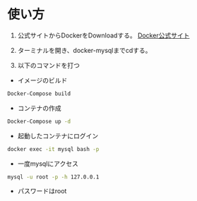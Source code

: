 # 使い方
1. 公式サイトからDockerをDownloadする。
[Docker公式サイト](https://www.docker.com/ja-jp/)

2. ターミナルを開き、docker-mysqlまでcdする。

3. 以下のコマンドを打つ
- イメージのビルド
```bash
Docker-Compose build
```
- コンテナの作成
```bash
Docker-Compose up -d
```
- 起動したコンテナにログイン
```bash
docker exec -it mysql bash -p
```
- 一度mysqlにアクセス
```bash
mysql -u root -p -h 127.0.0.1
```
- パスワードはroot

